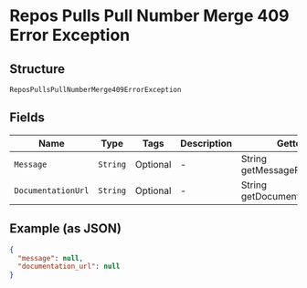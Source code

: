 
# Repos Pulls Pull Number Merge 409 Error Exception

## Structure

`ReposPullsPullNumberMerge409ErrorException`

## Fields

| Name | Type | Tags | Description | Getter | Setter |
|  --- | --- | --- | --- | --- | --- |
| `Message` | `String` | Optional | - | String getMessageField() | setMessageField(String messageField) |
| `DocumentationUrl` | `String` | Optional | - | String getDocumentationUrl() | setDocumentationUrl(String documentationUrl) |

## Example (as JSON)

```json
{
  "message": null,
  "documentation_url": null
}
```

